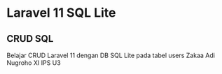 # Laravel 11 SQL Lite
## CRUD SQL
Belajar CRUD Laravel 11 dengan DB SQL Lite pada tabel users
Zakaa Adi Nugroho XI IPS U3
